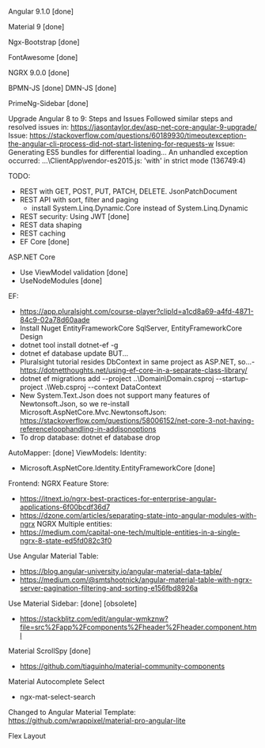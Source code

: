 ﻿Angular 9.1.0 [done]

Material 9 [done]

Ngx-Bootstrap [done]

FontAwesome [done]

NGRX 9.0.0 [done]

BPMN-JS [done]
DMN-JS [done]

PrimeNg-Sidebar [done]

Upgrade Angular 8 to 9: Steps and Issues
Followed similar steps and resolved issues in: https://jasontaylor.dev/asp-net-core-angular-9-upgrade/
Issue: https://stackoverflow.com/questions/60189930/timeoutexception-the-angular-cli-process-did-not-start-listening-for-requests-w
Issue: Generating ES5 bundles for differential loading... An unhandled exception occurred: ...\ClientApp\vendor-es2015.js: 'with' in strict mode (136749:4)


TODO:
- REST with GET, POST, PUT, PATCH, DELETE. JsonPatchDocument
- REST API with sort, filter and paging
   - install System.Linq.Dynamic.Core instead of System.Linq.Dynamic
- REST security: Using JWT [done]
- REST data shaping
- REST caching
- EF Core [done]

ASP.NET Core 
- Use ViewModel validation [done]
- UseNodeModules [done]

EF:
- https://app.pluralsight.com/course-player?clipId=a1cd8a69-a4fd-4871-84c9-02a78d60aade
- Install Nuget EntityFrameworkCore SqlServer, EntityFrameworkCore Design
- dotnet tool install dotnet-ef -g
- dotnet ef database update BUT... 
- Pluralsight tutorial resides DbContext in same project as ASP.NET, so...- https://dotnetthoughts.net/using-ef-core-in-a-separate-class-library/
- dotnet ef migrations add <Name> --project ..\Domain\Domain.csproj --startup-project .\Web.csproj --context DataContext
- New System.Text.Json does not support many features of Newtonsoft.Json, so we re-install Microsoft.AspNetCore.Mvc.NewtonsoftJson: https://stackoverflow.com/questions/58006152/net-core-3-not-having-referenceloophandling-in-addjsonoptions
- To drop database: dotnet ef database drop

AutoMapper: [done]
ViewModels:
Identity:
- Microsoft.AspNetCore.Identity.EntityFrameworkCore [done]


Frontend:
NGRX Feature Store:
- https://itnext.io/ngrx-best-practices-for-enterprise-angular-applications-6f00bcdf36d7
- https://dzone.com/articles/separating-state-into-angular-modules-with-ngrx
NGRX Multiple entities:
- https://medium.com/capital-one-tech/multiple-entities-in-a-single-ngrx-8-state-ed5fd082c3f0


Use Angular Material Table:
- https://blog.angular-university.io/angular-material-data-table/
- https://medium.com/@smtshootnick/angular-material-table-with-ngrx-server-pagination-filtering-and-sorting-e156fbd8926a

Use Material Sidebar: [done] [obsolete]
- https://stackblitz.com/edit/angular-wmkznw?file=src%2Fapp%2Fcomponents%2Fheader%2Fheader.component.html

Material ScrollSpy [done]
- https://github.com/tiaguinho/material-community-components

Material Autocomplete Select
- ngx-mat-select-search

Changed to Angular Material Template: https://github.com/wrappixel/material-pro-angular-lite

Flex Layout

